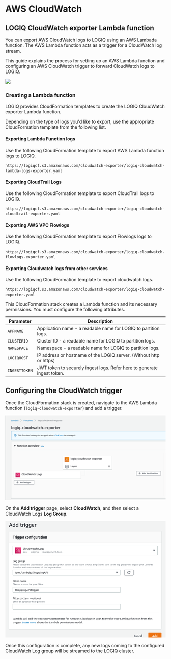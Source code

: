 # AWS CloudWatch

## LOGIQ CloudWatch exporter Lambda function

You can export AWS CloudWatch logs to LOGIQ using an AWS Lambada function. The AWS Lambda function acts as a trigger for a CloudWatch log stream.&#x20;

This guide explains the process for setting up an AWS Lambda function and configuring an AWS CloudWatch trigger to forward CloudWatch logs to LOGIQ.

![](../../.gitbook/assets/flash-high-level-cloudwatch\(1\).png)

### Creating a Lambda function

LOGIQ provides CloudFormation templates to create the LOGIQ CloudWatch exporter Lambda function.&#x20;

Depending on the type of logs you'd like to export, use the appropriate CloudFormation template from the following list.&#x20;

#### Exporting Lambda Function logs

Use the following CloudFormation template to export AWS Lambda function logs to LOGIQ.

```
https://logiqcf.s3.amazonaws.com/cloudwatch-exporter/logiq-cloudwatch-lambda-logs-exporter.yaml
```

#### Exporting CloudTrail Logs

Use the following CloudFormation template to export CloudTrail logs to LOGIQ.

```
https://logiqcf.s3.amazonaws.com/cloudwatch-exporter/logiq-cloudwatch-cloudtrail-exporter.yaml
```

#### Exporting AWS VPC Flowlogs

Use the following CloudFormation template to export Flowlogs logs to LOGIQ.

```
https://logiqcf.s3.amazonaws.com/cloudwatch-exporter/logiq-cloudwatch-flowlogs-exporter.yaml
```

#### Exporting Cloudwatch logs from other services

Use the following CloudFormation template to export cloudwatch logs.&#x20;

```
https://logiqcf.s3.amazonaws.com/cloudwatch-exporter/logiq-cloudwatch-exporter.yaml
```

This CloudFormation stack creates a Lambda function and its necessary permissions. You must configure the following attributes.

| Parameter     | Description                                                                                                                                     |
| ------------- | ----------------------------------------------------------------------------------------------------------------------------------------------- |
| `APPNAME`     | Application name - a readable name for LOGIQ to partition logs.                                                                                 |
| `CLUSTERID`   | Cluster ID - a readable name for LOGIQ to partition logs.                                                                                       |
| `NAMESPACE`   | Namespace - a readable name for LOGIQ to partition logs.                                                                                        |
| `LOGIQHOST`   | IP address or hostname of the LOGIQ server. (Without http or https)                                                                             |
| `INGESTTOKEN` | JWT token to securely ingest logs. Refer [here](../overview/generating-a-secure-ingest-token.md#generating-using-ui) to generate ingest token.  |

## Configuring the CloudWatch trigger

Once the CloudFormation stack is created, navigate to the AWS Lambda function (`logiq-cloudwatch-exporter`) and add a trigger.&#x20;

![](<../../.gitbook/assets/image (3).png>)

On the **Add trigger** page, select **CloudWatch**, and then select a CloudWatch Logs **Log Group**.&#x20;

![](<../../.gitbook/assets/image (4).png>)

Once this configuration is complete, any new logs coming to the configured CloudWatch Log group will be streamed to the LOGIQ cluster.
